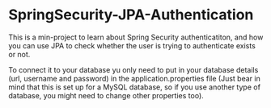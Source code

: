 # SpringSecurity-JPA-Authentication

This is a min-project to learn about Spring Security authenticatiton, and how you can use JPA to check whether the user is trying to authenticate exists or not.


To connect it to your database yu only need to put in your database details (url, username and password) in the application.properties file (Just bear in mind that this is set up for a MySQL database, so if you use another type of database, you might need to change other properties too).
